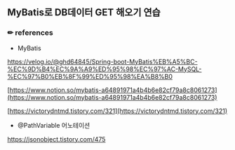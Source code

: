 ## MyBatis로 DB데이터 GET 해오기 연습

### ✏ references
- MyBatis    

https://velog.io/@ghd64845/Spring-boot-MyBatis%EB%A5%BC-%EC%9D%B4%EC%9A%A9%ED%95%98%EC%97%AC-MySQL-%EC%97%B0%EB%8F%99%ED%95%98%EA%B8%B0   

[https://www.notion.so/mybatis-a64891971a4b4b6e82cf79a8c8061273](https://www.notion.so/mybatis-a64891971a4b4b6e82cf79a8c8061273)    

[https://victorydntmd.tistory.com/321](https://victorydntmd.tistory.com/321)

- @PathVariable 어노테이션   

https://jsonobject.tistory.com/475
